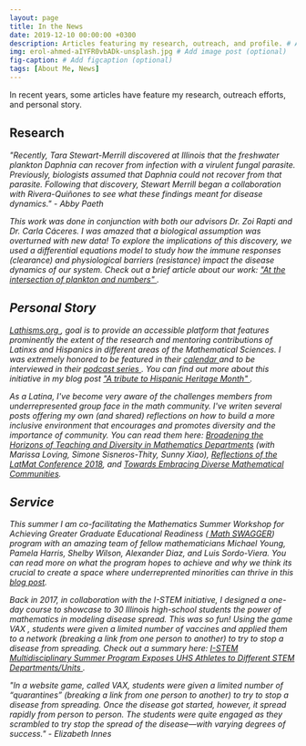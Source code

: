 ```yaml
---
layout: page
title: In the News
date: 2019-12-10 00:00:00 +0300
description: Articles featuring my research, outreach, and profile. # Add post description (optional)
img: erol-ahmed-aIYFR0vbADk-unsplash.jpg # Add image post (optional)
fig-caption: # Add figcaption (optional)
tags: [About Me, News] 
---
```


In recent years, some articles have feature my research, outreach efforts, and personal story. 

## Research

<em>"Recently, Tara Stewart-Merrill discovered at Illinois that the freshwater plankton <em>Daphnia<em> can recover from infection with a virulent fungal parasite. Previously, biologists assumed that Daphnia could not recover from that parasite. Following that discovery, Stewart Merrill began a collaboration with Rivera-Quiñones to see what these findings meant for disease dynamics." - Abby Paeth<em>

This work was done in conjunction with both our advisors Dr. Zoi Rapti and Dr. Carla C&aacute;ceres. I was amazed that a biological assumption was overturned with new data! To explore the implications of this discovery, we used a differential equations model to study how the immune responses (clearance) and physiological barriers (resistance) impact the disease dynamics of our system. Check out a brief article about our work: <a href="https://las.illinois.edu/news/2019-05-14/intersection-plankton-and-numbers"> "At the intersection of plankton and numbers" </a>.

## Personal Story
<a href="http://www.lathisms.org/"> Lathisms.org </a>, goal is to provide an accessible platform that features prominently the extent of the research and mentoring contributions of Latinxs and Hispanics in different areas of the Mathematical Sciences. I was extremely honored to be featured in their <a href="http://www.lathisms.org/monday-october-1st-2018.html"> calendar </a> and to be interviewed in their <a href="http://lathisms.com/2019Podcasts/Rivera-Quinones%20Lathisms.mp3" > podcast series </a>. You can find out more about this initiative in my blog post <a href="https://blogs.ams.org/blogonmathblogs/2019/09/12/a-tribute-to-hispanic-heritage-month/"> "A tribute to Hispanic Heritage Month" </a>. 

As a Latina, I've become very aware of the challenges members from underrepresented group face in the math community. I've writen several posts offering my own (and shared) reflections on how to build a more inclusive environment that encourages and promotes diversity and the importance of community. You can read them here: <a href="https://www.ams.org/journals/notices/201911/rnoti-p1831.pdf"> Broadening the Horizons
of Teaching and Diversity in
Mathematics Departments</a> (with Marissa Loving, Simone Sisneros-Thity, Sunny Xiao), <a href="https://qubeshub.org/news/blog/2018/03/reflections-on-the-latinx-in-the-mathematical-sciences-conference-2018" > Reflections of the LatMat Conference 2018</a>, and <a href="https://www.ams.org/journals/notices/201805/rnoti-p547.pdf"> Towards Embracing Diverse
Mathematical Communities</a>.

## Service 
This summer I am co-facilitating the Mathematics Summer Workshop for Achieving Greater Graduate Educational Readiness (<a href="https://sites.google.com/view/mathswagger/home"> Math SWAGGER</a>) program with an amazing team of fellow mathematicians Michael Young, Pamela Harris, Shelby Wilson, Alexander Diaz, and Luis Sordo-Viera. You can read more on what the program hopes to achieve and why we think its crucial to create a space where underreprented minorities can thrive in this <a href="https://blogs.ams.org/mathmentoringnetwork/2020/05/13/math-swagger/"> blog post</a>. 

Back in 2017, in collaboration with the I-STEM initiative, I designed a one-day course to showcase to 30 Illinois high-school students the power of mathematics in modeling disease spread. This was so fun! Using the game VAX , students were given a limited number of vaccines and applied them to a network (breaking a link from one person to another) to try to stop a disease from spreading. Check out a summary here: <a href = "http://istem.illinois.edu/news/istemcamp.17.html" > I-STEM Multidisciplinary Summer Program Exposes UHS Athletes to Different STEM Departments/Units </a>.

<em>"In a website game, called VAX, students were given a limited number of “quarantines” (breaking a link from one person to another) to try to stop a disease from spreading. Once the disease got started, however, it spread rapidly from person to person. The students were quite engaged as they scrambled to try stop the spread of the disease—with varying degrees of success." -  Elizabeth Innes <em>
